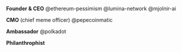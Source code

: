**Founder & CEO** @ethereum-pessimism @lumina-network @mjolnir-ai

**CMO** (chief meme officer) @pepecoinmatic

**Ambassador** @polkadot

**Philanthrophist**
